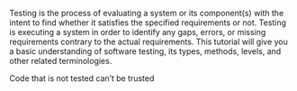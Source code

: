 Testing is the process of evaluating a system or its component(s)
with the intent to find whether it satisfies the specified requirements or not.
Testing is executing a system in order to identify any gaps, errors,
or missing requirements contrary to the actual requirements.
This tutorial will give you a basic understanding of software testing,
its types, methods, levels, and other related terminologies.

Code that is not tested can’t be trusted
